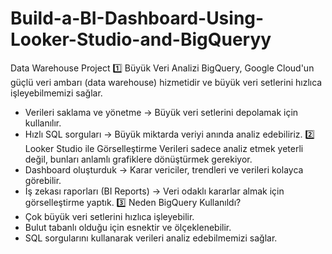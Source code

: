 # Build-a-BI-Dashboard-Using-Looker-Studio-and-BigQueryy
Data Warehouse Project
1️⃣ Büyük Veri Analizi
BigQuery, Google Cloud'un güçlü veri ambarı (data warehouse) hizmetidir ve büyük veri setlerini hızlıca işleyebilmemizi sağlar.
- Verileri saklama ve yönetme → Büyük veri setlerini depolamak için kullanılır.
- Hızlı SQL sorguları → Büyük miktarda veriyi anında analiz edebiliriz.
2️⃣ Looker Studio ile Görselleştirme
Verileri sadece analiz etmek yeterli değil, bunları anlamlı grafiklere dönüştürmek gerekiyor.
- Dashboard oluşturduk → Karar vericiler, trendleri ve verileri kolayca görebilir.
- İş zekası raporları (BI Reports) → Veri odaklı kararlar almak için görselleştirme yaptık.
3️⃣ Neden BigQuery Kullanıldı?
- Çok büyük veri setlerini hızlıca işleyebilir.
- Bulut tabanlı olduğu için esnektir ve ölçeklenebilir.
- SQL sorgularını kullanarak verileri analiz edebilmemizi sağlar.

